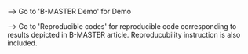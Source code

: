 --> Go to 'B-MASTER Demo' for Demo


--> Go to 'Reproducible codes' for reproducible code corresponding to results depicted in B-MASTER article. Reproducubility instruction is also included.

